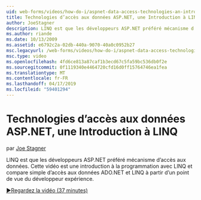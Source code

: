 ```yaml
---
uid: web-forms/videos/how-do-i/aspnet-data-access-technologies-an-introduction-to-linq
title: Technologies d’accès aux données ASP.NET, une Introduction à LINQ | Microsoft Docs
author: JoeStagner
description: LINQ est que les développeurs ASP.NET préféré mécanisme d’accès aux données. Cette vidéo est une introduction à la programmation avec LINQ et compare des données simple accès betwee...
ms.author: riande
ms.date: 10/13/2009
ms.assetid: e6792c2a-02db-440a-9070-40a0c0952b27
msc.legacyurl: /web-forms/videos/how-do-i/aspnet-data-access-technologies-an-introduction-to-linq
msc.type: video
ms.openlocfilehash: 4fd6ce813a87caf1b3ecd67c5fa59bc536db0f2e
ms.sourcegitcommit: 0f1119340e4464720cfd16d0ff15764746ea1fea
ms.translationtype: MT
ms.contentlocale: fr-FR
ms.lasthandoff: 04/17/2019
ms.locfileid: "59401294"
---
```

# <a name="aspnet-data-access-technologies-an-introduction-to-linq"></a>Technologies d’accès aux données ASP.NET, une Introduction à LINQ

par [Joe Stagner](https://github.com/JoeStagner)

LINQ est que les développeurs ASP.NET préféré mécanisme d’accès aux données. Cette vidéo est une introduction à la programmation avec LINQ et compare simple d’accès aux données ADO.NET et LINQ à partir d’un point de vue du développeur expérience.

[&#9654;Regardez la vidéo (37 minutes)](https://channel9.msdn.com/Blogs/ASP-NET-Site-Videos/aspnet-data-access-technologies-an-introduction-to-linq)
